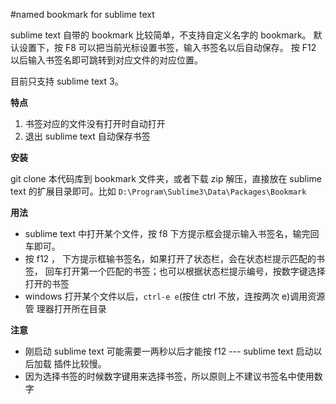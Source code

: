 #named bookmark for sublime text

sublime text 自带的 bookmark 比较简单，不支持自定义名字的 bookmark。
默认设置下，按 F8 可以把当前光标设置书签，输入书签名以后自动保存。
按 F12 以后输入书签名即可跳转到对应文件的对应位置。

目前只支持 sublime text 3。

**特点**

1. 书签对应的文件没有打开时自动打开
2. 退出 sublime text 自动保存书签

**安装**

git clone 本代码库到 bookmark 文件夹，或者下载 zip 解压，直接放在 sublime text 
的扩展目录即可。比如 `D:\Program\Sublime3\Data\Packages\Bookmark`

**用法**

- sublime text 中打开某个文件，按 f8 下方提示框会提示输入书签名，输完回车即可。
- 按 f12 ， 下方提示框输书签名，如果打开了状态栏，会在状态栏提示匹配的书签，
  回车打开第一个匹配的书签；也可以根据状态栏提示编号，按数字键选择打开的书签
- windows 打开某个文件以后，`ctrl-e e`(按住 ctrl 不放，连按两次 e)调用资源管
  理器打开所在目录
 
**注意**

- 刚启动 sublime text 可能需要一两秒以后才能按 f12 --- sublime text 启动以后加载
插件比较慢。
- 因为选择书签的时候数字键用来选择书签，所以原则上不建议书签名中使用数字
